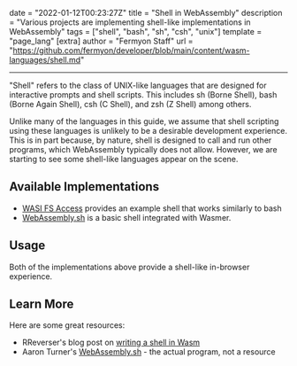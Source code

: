 date = "2022-01-12T00:23:27Z"
title = "Shell in WebAssembly"
description = "Various projects are implementing shell-like implementations in WebAssembly"
tags = ["shell", "bash", "sh", "csh", "unix"]
template = "page_lang"
[extra]
author = "Fermyon Staff"
url = "https://github.com/fermyon/developer/blob/main/content/wasm-languages/shell.md"

---

"Shell" refers to the class of UNIX-like languages that are designed for interactive prompts and shell scripts.
This includes sh (Borne Shell), bash (Borne Again Shell), csh (C Shell), and zsh (Z Shell) among others.

Unlike many of the languages in this guide, we assume that shell scripting using these languages is unlikely to be a desirable development experience. This is in part because, by nature, shell is designed to call and run other programs, which WebAssembly typically does not allow. However, we are starting to see some shell-like languages appear on the scene.

## Available Implementations

- [WASI FS Access](https://github.com/GoogleChromeLabs/wasi-fs-access) provides an example shell that works similarly to bash
- [WebAssembly.sh](https://github.com/wasmerio/webassembly.sh) is a basic shell integrated with Wasmer. 

## Usage

Both of the implementations above provide a shell-like in-browser experience.

## Learn More

Here are some great resources:

- RReverser's blog post on [writing a shell in Wasm](https://rreverser.com/webassembly-shell-with-a-real-filesystem-access-in-a-browser/)
- Aaron Turner's [WebAssembly.sh](https://webassembly.sh/) - the actual program, not a resource
